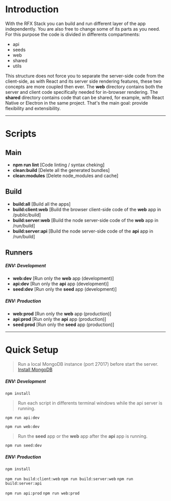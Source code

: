 # Introduction
With the RFX Stack you can build and run different layer of the app independently. You are also free to change some of its parts as you need.
For this purpose the code is divided in differents compartments:

- api
- seeds
- web
- shared
- utils

This structure does not force you to separate the server-side code from the client-side, as with React and its server side rendering features, these two concepts are more coupled then ever. The **web** directory contains both the server and client code specifically needed for in-browser rendering. The **shared** directory contains code that can be shared, for example, with React Native or Electron in the same project. That's the main goal: provide flexibility and extensibility.

---

# Scripts

## Main

- **npm run lint** [Code linting / syntax cheking]
- **clean:build** [Delete all the generated bundles]
- **clean:modules** [Delete node_modules and cache]

## Build
- **build:all** [Build all the apps]
- **build:client:web** [Build the browser client-side code of the **web** app in /public/build]
- **build:server:web** [Build the node server-side code of the **web** app in /run/build]
- **build:server:api** [Build the node server-side code of the **api** app in /run/build]

## Runners

##### ENV: Development
- **web:dev** [Run only the **web** app (development)]
- **api:dev** [Run only the **api** app (development)]
- **seed:dev** [Run only the **seed** app (development)]

##### ENV: Production
- **web:prod** [Run only the **web** app (production)]
- **api:prod** [Run only the **api** app (production)]
- **seed:prod** [Run only the **seed** app (production)]

---

# Quick Setup

> Run a local MongoDB instance (port 27017) before start the server.
[Install MongoDB](https://docs.mongodb.org/manual/administration/install-community/)

##### ENV: Development
`npm install`

> Run each script in differents terminal windows while the api server is running.

`npm run api:dev`

`npm run web:dev`

> Run the **seed** app or the **web** app after the **api** app is running.

`npm run seed:dev`

##### ENV: Production

`npm install`

`npm run build:client:web`
`npm run build:server:web`
`npm run build:server:api`

`npm run api:prod`
`npm run web:prod`
